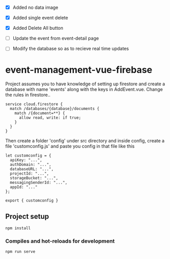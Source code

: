- [x] Added no data image
- [x] Added single event delete
- [x] Added Delete All button
- [ ] Update the event from event-detail page
- [ ] Modify the database so as to recieve real time updates


# event-management-vue-firebase

Project assumes you to have knowledge of setting up firestore and create a database with name 'events' along with the keys in AddEvent.vue.
Change the rules in firestore..
```
service cloud.firestore {
  match /databases/{database}/documents {
    match /{document=**} {
      allow read, write: if true;
    }
  }
}
```
Then create a folder 'config' under src directory and inside config, create a file 'customconfig.js' and paste you config in that file like this

```
let customconfig = {
  apiKey: "...",
  authDomain: "...",
  databaseURL: "...",
  projectId: "...",
  storageBucket: "...",
  messagingSenderId: "...",
  appId: "..."
};

export { customconfig }
```


## Project setup
```
npm install
```

### Compiles and hot-reloads for development
```
npm run serve
```
